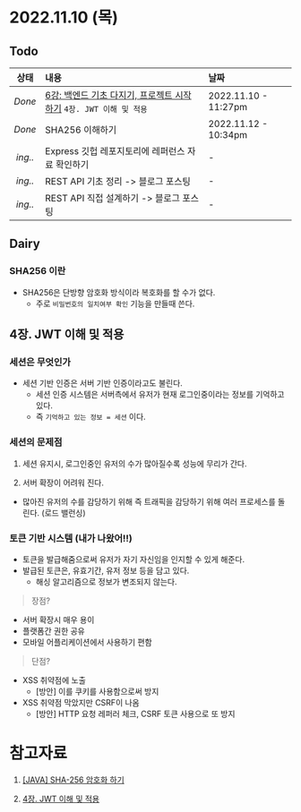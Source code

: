 # 2022.11.10 (목)

## Todo
| 상태 | 내용 | 날짜 |
|:---:|:---|:---|
| *Done* | [6강: 백엔드 기초 다지기, 프로젝트 시작하기](https://backend-intro.vlpt.us/) `4장. JWT 이해 및 적용` | 2022.11.10 - 11:27pm|
| *Done* | SHA256 이해하기 | 2022.11.12 - 10:34pm |
| *ing..* | Express 깃헙 레포지토리에 레퍼런스 자료 확인하기 | - |
| *ing..* | REST API 기초 정리 -> 블로그 포스팅 | - |
| *ing..* | REST API 직접 설계하기 -> 블로그 포스팅 | - |

## Dairy
### SHA256 이란
- SHA256은 단방향 암호화 방식이라 복호화를 할 수가 없다.
  - 주로 `비밀번호의 일치여부 확인` 기능을 만들때 쓴다.


## 4장. JWT 이해 및 적용
### 세션은 무엇인가
- 세션 기반 인증은 서버 기반 인증이라고도 불린다.
  - 세션 인증 시스템은 서버측에서 유저가 현재 로그인중이라는 정보를 기억하고 있다.
  - 즉 `기억하고 있는 정보 = 세션` 이다.

### 세션의 문제점
1. 세션 유지시, 로그인중인 유저의 수가 많아질수록 성능에 무리가 간다.

2. 서버 확장이 어려워 진다.
  - 많아진 유저의 수를 감당하기 위해 즉 트래픽을 감당하기 위해 여러 프로세스를 돌린다. (로드 밸런싱)

### 토큰 기반 시스템 (내가 나왔어!!)
- 토큰을 발급해줌으로써 유저가 자기 자신임을 인지할 수 있게 해준다.
- 발급된 토큰은, 유효기간, 유저 정보 등을 담고 있다.
  - 해싱 알고리즘으로 정보가 변조되지 않는다.

> 장점?

- 서버 확장시 매우 용이
- 플랫폼간 권한 공유
- 모바일 어플리케이션에서 사용하기 편함

> 단점?

- XSS 취약점에 노출
  - [방안] 이를 쿠키를 사용함으로써 방지
- XSS 취약점 막았지만 CSRF이 나옴
  - [방안] HTTP 요청 레퍼러 체크, CSRF 토큰 사용으로 또 방지


# 참고자료 
1. [[JAVA] SHA-256 암호화 하기](https://bamdule.tistory.com/233)

2. [4장. JWT 이해 및 적용](https://backend-intro.vlpt.us/4/)